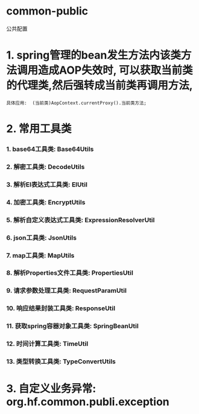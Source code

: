 # common-public
公共配置

# 1. spring管理的bean发生方法内该类方法调用造成AOP失效时, 可以获取当前类的代理类,然后强转成当前类再调用方法, 
    具体应用:  (当前类)AopContext.currentProxy().当前类方法; 
    
# 2. 常用工具类
### 1. base64工具类: Base64Utils
### 2. 解密工具类: DecodeUtils
### 3. 解析El表达式工具类: ElUtil
### 4. 加密工具类: EncryptUtils
### 5. 解析自定义表达式工具类: ExpressionResolverUtil
### 6. json工具类: JsonUtils
### 7. map工具类: MapUtils
### 8. 解析Properties文件工具类: PropertiesUtil
### 9. 请求参数处理工具类: RequestParamUtil
### 10. 响应结果封装工具类: ResponseUtil
### 11. 获取spring容器对象工具类: SpringBeanUtil
### 12. 时间计算工具类: TimeUtil
### 13. 类型转换工具类: TypeConvertUtils

# 3. 自定义业务异常: org.hf.common.publi.exception
